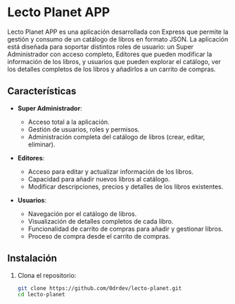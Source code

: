 # Lecto Planet APP

Lecto Planet APP es una aplicación desarrollada con Express que permite la gestión y consumo de un catálogo de libros en formato JSON. La aplicación está diseñada para soportar distintos roles de usuario: un Super Administrador con acceso completo, Editores que pueden modificar la información de los libros, y usuarios que pueden explorar el catálogo, ver los detalles completos de los libros y añadirlos a un carrito de compras.

## Características

- **Super Administrador**:
  - Acceso total a la aplicación.
  - Gestión de usuarios, roles y permisos.
  - Administración completa del catálogo de libros (crear, editar, eliminar).

- **Editores**:
  - Acceso para editar y actualizar información de los libros.
  - Capacidad para añadir nuevos libros al catálogo.
  - Modificar descripciones, precios y detalles de los libros existentes.

- **Usuarios**:
  - Navegación por el catálogo de libros.
  - Visualización de detalles completos de cada libro.
  - Funcionalidad de carrito de compras para añadir y gestionar libros.
  - Proceso de compra desde el carrito de compras.

## Instalación

1. Clona el repositorio:

   ```bash
   git clone https://github.com/0drdev/lecto-planet.git
   cd lecto-planet
